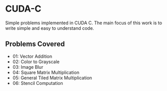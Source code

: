 # CUDA-C
Simple problems implemented in CUDA C. The main focus of this work is to write simple and easy to understand code.

## Problems Covered
- 01: Vector Addition
- 02: Color to Grayscale
- 03: Image Blur
- 04: Square Matrix Multiplication
- 05: General Tiled Matrix Multiplication
- 06: Stencil Computation